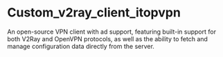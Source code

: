 # Custom_v2ray_client_itopvpn
An open-source VPN client with ad support, featuring built-in support for both V2Ray and OpenVPN protocols, as well as the ability to fetch and manage configuration data directly from the server.

